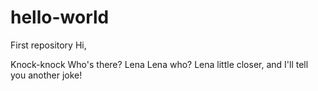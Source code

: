 # hello-world
First repository 
Hi,

Knock-knock
Who's there?
Lena
Lena who?
Lena little closer, and I'll tell you another joke!
